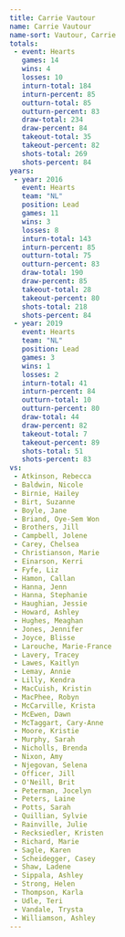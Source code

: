 ```yaml
---
title: Carrie Vautour
name: Carrie Vautour
name-sort: Vautour, Carrie
totals:
 - event: Hearts
   games: 14
   wins: 4
   losses: 10
   inturn-total: 184
   inturn-percent: 85
   outturn-total: 85
   outturn-percent: 83
   draw-total: 234
   draw-percent: 84
   takeout-total: 35
   takeout-percent: 82
   shots-total: 269
   shots-percent: 84
years:
 - year: 2016
   event: Hearts
   team: "NL"
   position: Lead
   games: 11
   wins: 3
   losses: 8
   inturn-total: 143
   inturn-percent: 85
   outturn-total: 75
   outturn-percent: 83
   draw-total: 190
   draw-percent: 85
   takeout-total: 28
   takeout-percent: 80
   shots-total: 218
   shots-percent: 84
 - year: 2019
   event: Hearts
   team: "NL"
   position: Lead
   games: 3
   wins: 1
   losses: 2
   inturn-total: 41
   inturn-percent: 84
   outturn-total: 10
   outturn-percent: 80
   draw-total: 44
   draw-percent: 82
   takeout-total: 7
   takeout-percent: 89
   shots-total: 51
   shots-percent: 83
vs:
 - Atkinson, Rebecca
 - Baldwin, Nicole
 - Birnie, Hailey
 - Birt, Suzanne
 - Boyle, Jane
 - Briand, Oye-Sem Won
 - Brothers, Jill
 - Campbell, Jolene
 - Carey, Chelsea
 - Christianson, Marie
 - Einarson, Kerri
 - Fyfe, Liz
 - Hamon, Callan
 - Hanna, Jenn
 - Hanna, Stephanie
 - Haughian, Jessie
 - Howard, Ashley
 - Hughes, Meaghan
 - Jones, Jennifer
 - Joyce, Blisse
 - Larouche, Marie-France
 - Lavery, Tracey
 - Lawes, Kaitlyn
 - Lemay, Annie
 - Lilly, Kendra
 - MacCuish, Kristin
 - MacPhee, Robyn
 - McCarville, Krista
 - McEwen, Dawn
 - McTaggart, Cary-Anne
 - Moore, Kristie
 - Murphy, Sarah
 - Nicholls, Brenda
 - Nixon, Amy
 - Njegovan, Selena
 - Officer, Jill
 - O'Neill, Brit
 - Peterman, Jocelyn
 - Peters, Laine
 - Potts, Sarah
 - Quillian, Sylvie
 - Rainville, Julie
 - Recksiedler, Kristen
 - Richard, Marie
 - Sagle, Karen
 - Scheidegger, Casey
 - Shaw, Ladene
 - Sippala, Ashley
 - Strong, Helen
 - Thompson, Karla
 - Udle, Teri
 - Vandale, Trysta
 - Williamson, Ashley
---
```

